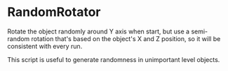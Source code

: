 # RandomRotator

Rotate the object randomly around Y axis when start, but use a semi-random rotation that's based on the object's X and Z position, so it will be consistent with every run.

This script is useful to generate randomness in unimportant level objects.